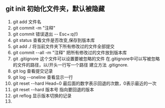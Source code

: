  ##  git init 初始化文件夹，默认被隐藏
1. git add 文件名
2. git commit -m "注释"
3. git commit  错误退出 -- Esc+:q(!)
4. git status 查看文件是否改变,保存到版本库
5. git add ./  将当前文件夹下所有修改过的文件全部提交
6. git commit --all -m "注释"  把所有修改过的文件放到版本库
7. git .gitignore 这个文件可以设置要被忽略的文件
在.gitignore中可以写被忽略的文件的路径，以/开头一行写一个路径
建立方法  .gitignore.
8. git log  查看提交记录
9. git log --oneline  查看显示一行
10. git reset --hard Head~0 最后面的数字表示回退的次数，0表示最近的一次
11. git reset --hard 版本号   指向要回退的版本
12. git reflog 显示版本切换的记录
13. 










